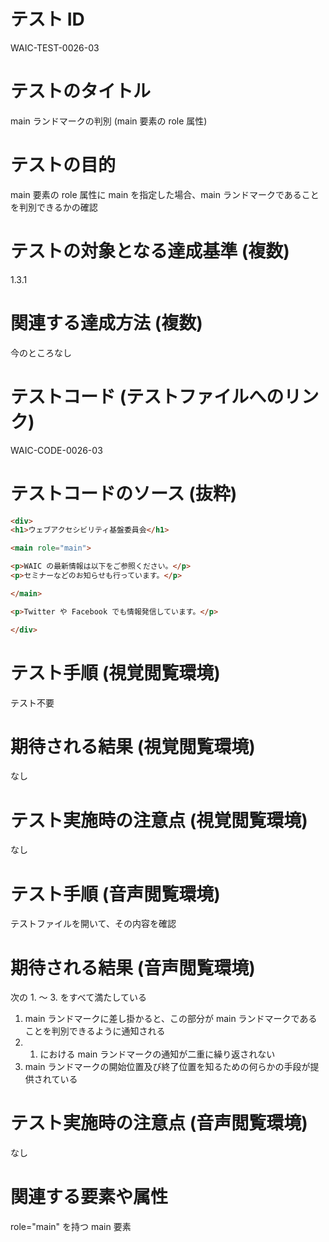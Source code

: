 

# テスト ID
WAIC-TEST-0026-03

# テストのタイトル
main ランドマークの判別 (main 要素の role 属性)

# テストの目的
main 要素の role 属性に main を指定した場合、main ランドマークであることを判別できるかの確認

# テストの対象となる達成基準 (複数)
1.3.1

# 関連する達成方法 (複数)
今のところなし

# テストコード (テストファイルへのリンク)
WAIC-CODE-0026-03

# テストコードのソース (抜粋)
```html
<div>
<h1>ウェブアクセシビリティ基盤委員会</h1>

<main role="main">

<p>WAIC の最新情報は以下をご参照ください。</p>
<p>セミナーなどのお知らせも行っています。</p>

</main>

<p>Twitter や Facebook でも情報発信しています。</p>

</div>

```
# テスト手順 (視覚閲覧環境)
テスト不要

# 期待される結果 (視覚閲覧環境)
なし

# テスト実施時の注意点 (視覚閲覧環境)
なし

# テスト手順 (音声閲覧環境)
テストファイルを開いて、その内容を確認

# 期待される結果 (音声閲覧環境)
次の 1. 〜 3. をすべて満たしている
1. main ランドマークに差し掛かると、この部分が main ランドマークであることを判別できるように通知される
2. 1. における main ランドマークの通知が二重に繰り返されない
3. main ランドマークの開始位置及び終了位置を知るための何らかの手段が提供されている

# テスト実施時の注意点 (音声閲覧環境)
なし

# 関連する要素や属性
role="main" を持つ main 要素


